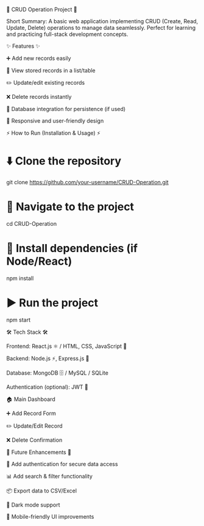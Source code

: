 📂 CRUD Operation Project 🔄

Short Summary:
A basic web application implementing CRUD (Create, Read, Update, Delete) operations to manage data seamlessly. Perfect for learning and practicing full-stack development concepts.

✨ Features ✨

➕ Add new records easily

📖 View stored records in a list/table

✏️ Update/edit existing records

❌ Delete records instantly

💾 Database integration for persistence (if used)

📱 Responsive and user-friendly design

⚡ How to Run (Installation & Usage) ⚡
# ⬇️ Clone the repository
git clone https://github.com/your-username/CRUD-Operation.git

# 📂 Navigate to the project
cd CRUD-Operation

# 🔧 Install dependencies (if Node/React)
npm install

# ▶️ Run the project
npm start

🛠️ Tech Stack 🛠️

Frontend: React.js ⚛️ / HTML, CSS, JavaScript 🎨

Backend: Node.js ⚡, Express.js 🚀

Database: MongoDB 🗄️ / MySQL / SQLite

Authentication (optional): JWT 🔑


🏠 Main Dashboard

➕ Add Record Form

✏️ Update/Edit Record

❌ Delete Confirmation

🚀 Future Enhancements 🚀

🔐 Add authentication for secure data access

📊 Add search & filter functionality

📦 Export data to CSV/Excel

🌙 Dark mode support

📱 Mobile-friendly UI improvements
